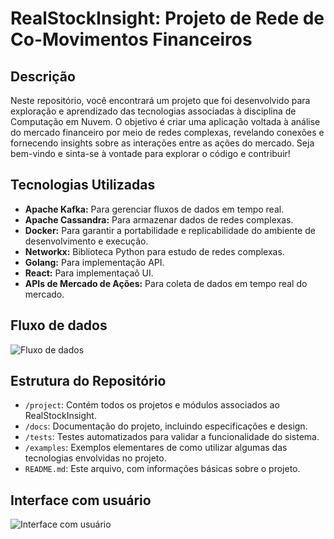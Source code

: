 # RealStockInsight: Projeto de Rede de Co-Movimentos Financeiros

## Descrição

Neste repositório, você encontrará um projeto que foi desenvolvido para exploração e aprendizado das tecnologias associadas à disciplina de Computação em Nuvem. O objetivo é criar uma aplicação voltada à análise do mercado financeiro por meio de redes complexas, revelando conexões e fornecendo insights sobre as interações entre as ações do mercado. Seja bem-vindo e sinta-se à vontade para explorar o código e contribuir!

## Tecnologias Utilizadas

- **Apache Kafka:** Para gerenciar fluxos de dados em tempo real.
- **Apache Cassandra:** Para armazenar dados de redes complexas.
- **Docker:** Para garantir a portabilidade e replicabilidade do ambiente de desenvolvimento e execução.
- **Networkx:** Biblioteca Python para estudo de redes complexas.
- **Golang:** Para implementação API.
- **React:** Para implementaçaõ UI.
- **APIs de Mercado de Ações:** Para coleta de dados em tempo real do mercado.

## Fluxo de dados

![Fluxo de dados](https://github.com/JunioCesarFerreira/RealStockInsight/tree/main/doc/images/RealStockInsight.png)
  
## Estrutura do Repositório

- `/project`: Contém todos os projetos e módulos associados ao RealStockInsight.
- `/docs`: Documentação do projeto, incluindo especificações e design.
- `/tests`: Testes automatizados para validar a funcionalidade do sistema.
- `/examples`: Exemplos elementares de como utilizar algumas das tecnologias envolvidas no projeto.
- `README.md`: Este arquivo, com informações básicas sobre o projeto.

## Interface com usuário

![Interface com usuário](https://github.com/JunioCesarFerreira/RealStockInsight/tree/main/doc/images/print-graph-view.png)
  
